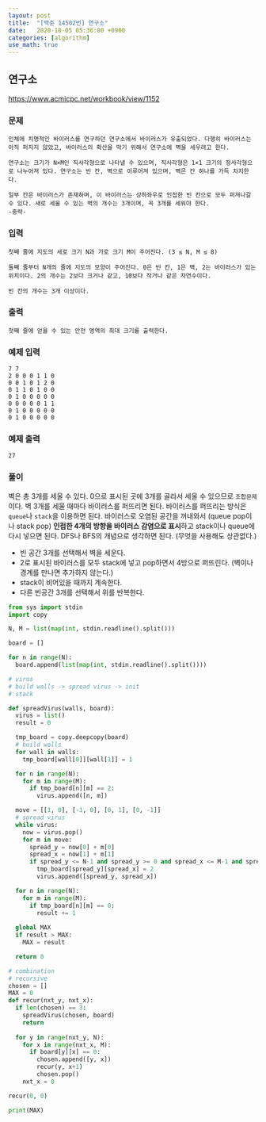 ```yaml
---
layout: post
title:  "[백준 14502번] 연구소"
date:   2020-10-05 05:36:00 +0900
categories: [algorithm]
use_math: true
---
```


## 연구소

https://www.acmicpc.net/workbook/view/1152

### 문제

```text
인체에 치명적인 바이러스를 연구하던 연구소에서 바이러스가 유출되었다. 다행히 바이러스는 아직 퍼지지 않았고, 바이러스의 확산을 막기 위해서 연구소에 벽을 세우려고 한다.

연구소는 크기가 N×M인 직사각형으로 나타낼 수 있으며, 직사각형은 1×1 크기의 정사각형으로 나누어져 있다. 연구소는 빈 칸, 벽으로 이루어져 있으며, 벽은 칸 하나를 가득 차지한다. 

일부 칸은 바이러스가 존재하며, 이 바이러스는 상하좌우로 인접한 빈 칸으로 모두 퍼져나갈 수 있다. 새로 세울 수 있는 벽의 개수는 3개이며, 꼭 3개를 세워야 한다.
-중략-
```

### 입력

```
첫째 줄에 지도의 세로 크기 N과 가로 크기 M이 주어진다. (3 ≤ N, M ≤ 8)

둘째 줄부터 N개의 줄에 지도의 모양이 주어진다. 0은 빈 칸, 1은 벽, 2는 바이러스가 있는 위치이다. 2의 개수는 2보다 크거나 같고, 10보다 작거나 같은 자연수이다.

빈 칸의 개수는 3개 이상이다.
```

### 출력

```
첫째 줄에 얻을 수 있는 안전 영역의 최대 크기를 출력한다.
```

### 예제 입력

```
7 7
2 0 0 0 1 1 0
0 0 1 0 1 2 0
0 1 1 0 1 0 0
0 1 0 0 0 0 0
0 0 0 0 0 1 1
0 1 0 0 0 0 0
0 1 0 0 0 0 0
```

### 예제 출력

```
27
```

### 풀이

벽은 총 3개를 세울 수 있다. 0으로 표시된 곳에 3개를 골라서 세울 수 있으므로 `조합문제`이다. 벽 3개를 세울 때마다 바이러스를 퍼뜨리면 된다. 바이러스를 퍼뜨리는 방식은 `queue`나 `stack`을 이용하면 된다. 바이러스로 오염된 공간을 꺼내와서 (queue pop이나 stack pop) **인접한 4개의 방향을 바이러스 감염으로 표시**하고 stack이나 queue에 다시 넣으면 된다. DFS나 BFS의 개념으로 생각하면 된다. (무엇을 사용해도 상관없다.) 

* 빈 공간 3개를 선택해서 벽을 세운다.
* 2로 표시된 바이러스를 모두 stack에 넣고 pop하면서 4방으로 퍼뜨린다. (벽이나 경계를 만나면 추가하지 않는다.)
* stack이 비어있을 때까지 계속한다.
* 다른 빈공간 3개를 선택해서 위를 반복한다.

```python
from sys import stdin
import copy

N, M = list(map(int, stdin.readline().split()))

board = []

for n in range(N):
  board.append(list(map(int, stdin.readline().split())))

# virus
# build walls -> spread virus -> init
# stack

def spreadVirus(walls, board):
  virus = list()
  result = 0

  tmp_board = copy.deepcopy(board)
  # build walls
  for wall in walls:
    tmp_board[wall[0]][wall[1]] = 1

  for n in range(N):
    for m in range(M):
      if tmp_board[n][m] == 2:
        virus.append([n, m])

  move = [[1, 0], [-1, 0], [0, 1], [0, -1]]
  # spread virus
  while virus:
    now = virus.pop()
    for m in move:
      spread_y = now[0] + m[0]
      spread_x = now[1] + m[1]
      if spread_y <= N-1 and spread_y >= 0 and spread_x <= M-1 and spread_x >= 0 and tmp_board[spread_y][spread_x] == 0:
        tmp_board[spread_y][spread_x] = 2
        virus.append([spread_y, spread_x])

  for n in range(N):
    for m in range(M):
      if tmp_board[n][m] == 0:
        result += 1
  
  global MAX
  if result > MAX:
    MAX = result

  return 0

# combination
# recursive
chosen = []
MAX = 0
def recur(nxt_y, nxt_x):
  if len(chosen) == 3:
    spreadVirus(chosen, board)
    return
  
  for y in range(nxt_y, N):
    for x in range(nxt_x, M):
      if board[y][x] == 0:
        chosen.append([y, x])
        recur(y, x+1)
        chosen.pop()
    nxt_x = 0

recur(0, 0)

print(MAX)
```




